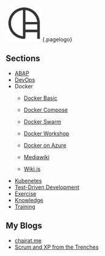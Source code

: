 <!-- TITLE: Home -->
<!-- SUBTITLE: Welcome to Wiki.chairat.me! -->

![Wiki](/uploads/logo/logo-96.png "Wiki"){.pagelogo}
## Sections
- [ABAP](abap)
- [DevOps](devops)
- Docker
  - [Docker Basic](docker)
  - [Docker Compose](compose)
  - [Docker Swarm](docker/swarm)

  - [Docker Workshop](docker/workshop)
  - [Docker on Azure](docker/azure)
  - [Mediawiki](docker/mediawiki)
  - [Wiki.js](https://hub.docker.com/r/pacroy/wikijs/)
- [Kubenetes](k8s)
- [Test-Driven Development](tdd)
 - [Exercise](tdd/exercises)
 - [Knowledge](tdd/knowledge)
 - [Training](tdd/training)

## My Blogs

- [chairat.me](http://chairat.me)
- [Scrum and XP from the Trenches](https://pacroy.github.io/scrum/)
